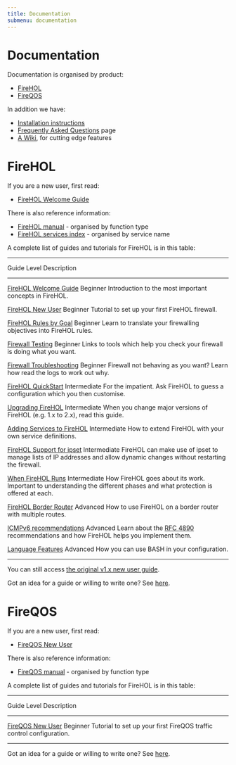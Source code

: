 ```yaml
---
title: Documentation
submenu: documentation
---
```


<div id="reference-documentation"/>
<div id="guides-and-tutorials"/>

# Documentation

Documentation is organised by product:

* [FireHOL](#firehol)
* [FireQOS](#fireqos)

In addition we have:

* [Installation instructions](/installing/)
* [Frequently Asked Questions](/faq/) page
* [A Wiki](https://github.com/ktsaou/firehol/wiki/), for cutting edge features

# FireHOL

If you are a new user, first read:

* [FireHOL Welcome Guide]

There is also reference information:

* [FireHOL manual] - organised by function type
* [FireHOL services index] - organised by service name

A complete list of guides and tutorials for FireHOL is in this table:

-------------------------------------------------------------------------------
Guide             Level         Description
----------------  ------------  -----------------------------------------------
[FireHOL Welcome
Guide]            Beginner      Introduction to the most important concepts
                                in FireHOL.

[FireHOL
New User]         Beginner      Tutorial to set up your first FireHOL firewall.

[FireHOL
Rules by Goal]    Beginner      Learn to translate your firewalling objectives
                                into FireHOL rules.

[Firewall
Testing]          Beginner      Links to tools which help you check your
                                firewall is doing what you want.

[Firewall
Troubleshooting]  Beginner      Firewall not behaving as you want? Learn
                                how read the logs to work out why.

[FireHOL
QuickStart]       Intermediate  For the impatient. Ask FireHOL to guess a
                                configuration which you then customise.

[Upgrading
FireHOL]          Intermediate  When you change major versions of FireHOL
                                (e.g. 1.x to 2.x), read this guide.

[Adding Services
to FireHOL]       Intermediate  How to extend FireHOL with your own service
                                definitions.

[FireHOL Support
for ipset]        Intermediate  FireHOL can make use of ipset to manage
                                lists of IP addresses and allow dynamic
                                changes without restarting the firewall.

[When FireHOL
Runs]             Intermediate  How FireHOL goes about its work. Important
                                to understanding the different phases and
                                what protection is offered at each.

[FireHOL Border
Router]           Advanced      How to use FireHOL on a border router with
                                multiple routes.

[ICMPv6
recommendations]  Advanced      Learn about the
                                [RFC 4890](http://tools.ietf.org/html/rfc4890)
                                recommendations and how FireHOL helps you
                                implement them.

[Language
Features]         Advanced      How you can use BASH in your configuration.

-----------------------------------------------------------

You can still access [the original v1.x new user guide](/tutorial/firehol-v1/).

Got an idea for a guide or willing to write one? See
[here](/source-install/#get-involved).


# FireQOS

If you are a new user, first read:

* [FireQOS New User]

There is also reference information:

* [FireQOS manual] - organised by function type

A complete list of guides and tutorials for FireHOL is in this table:

-------------------------------------------------------------------------------
Guide             Level         Description
----------------  ------------  -----------------------------------------------
[FireQOS New
User]             Beginner      Tutorial to set up your first FireQOS traffic
                                control configuration.

-----------------------------------------------------------

Got an idea for a guide or willing to write one? See
[here](/source-install/#get-involved).

[FireHOL manual]: /firehol-manual/
[FireHOL services index]: /services/
[FireQOS manual]: /fireqos-manual/
[FireHOL QuickStart]: /tutorial/firehol-quickstart/
[FireHOL Welcome Guide]: /guides/firehol-welcome/
[FireHOL New User]: /tutorial/firehol-new-user/
[FireHOL Border Router]: /tutorial/firehol-border-router/
[Upgrading FireHOL]: /upgrade/
[FireQOS New User]: /tutorial/fireqos-new-user/
[FireHOL Rules by Goal]: /tutorial/firehol-by-goal/
[Adding Services to FireHOL]: /guides/adding-services/
[ICMPv6 recommendations]: /guides/icmpv6-recommendations/
[FireHOL Support for ipset]: /guides/ipset/
[Language Features]: /guides/firehol-language/
[When FireHOL Runs]: /guides/when-firehol-runs/
[Firewall Testing]: /guides/firewall-testing/
[Firewall Troubleshooting]: /guides/firehol-troubleshooting/
